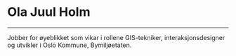 # Ola Juul Holm
----
Jobber for øyeblikket som vikar i rollene GIS-tekniker, interaksjonsdesigner og utvikler i Oslo Kommune, Bymiljøetaten.
